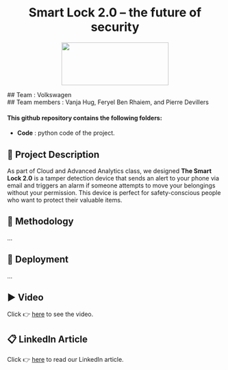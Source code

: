 <h1 align="center">Smart Lock 2.0 – the future of security</h1>
<p align="center">
<img src="https://upload.wikimedia.org/wikipedia/commons/thumb/2/2b/Logo_Université_de_Lausanne.svg/1280px-Logo_Université_de_Lausanne.svg.png" width="250" height="100"/> <br>
 </p>
 ## Team : Volkswagen <br>
## Team members : Vanja Hug, Feryel Ben Rhaiem, and Pierre Devillers
 
#### This github repository contains the following folders:
* **Code** : python code of the project. 

## 🚧   Project Description  
As part of Cloud and Advanced Analytics class, we designed **The Smart Lock 2.0** is a tamper detection device that sends an alert to your phone via email and triggers an alarm if someone attempts to move your belongings without your permission. This device is perfect for safety-conscious people who want to protect their valuable items.

## 🤔   Methodology 
... 

## 🚀   Deployment 
...

## ▶️   Video  
Click 👉 [here](https://youtu.be/dQw4w9WgXcQ) to see the video.

## 📋   LinkedIn Article 
Click 👉 [here](https://youtu.be/dQw4w9WgXcQ) to read our LinkedIn article.
